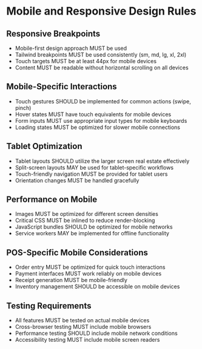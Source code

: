 # Mobile and Responsive Design Rules

## Responsive Breakpoints
- Mobile-first design approach MUST be used
- Tailwind breakpoints MUST be used consistently (sm, md, lg, xl, 2xl)
- Touch targets MUST be at least 44px for mobile devices
- Content MUST be readable without horizontal scrolling on all devices

## Mobile-Specific Interactions
- Touch gestures SHOULD be implemented for common actions (swipe, pinch)
- Hover states MUST have touch equivalents for mobile devices
- Form inputs MUST use appropriate input types for mobile keyboards
- Loading states MUST be optimized for slower mobile connections

## Tablet Optimization
- Tablet layouts SHOULD utilize the larger screen real estate effectively
- Split-screen layouts MAY be used for tablet-specific workflows
- Touch-friendly navigation MUST be provided for tablet users
- Orientation changes MUST be handled gracefully

## Performance on Mobile
- Images MUST be optimized for different screen densities
- Critical CSS MUST be inlined to reduce render-blocking
- JavaScript bundles SHOULD be optimized for mobile networks
- Service workers MAY be implemented for offline functionality

## POS-Specific Mobile Considerations
- Order entry MUST be optimized for quick touch interactions
- Payment interfaces MUST work reliably on mobile devices
- Receipt generation MUST be mobile-friendly
- Inventory management SHOULD be accessible on mobile devices

## Testing Requirements
- All features MUST be tested on actual mobile devices
- Cross-browser testing MUST include mobile browsers
- Performance testing SHOULD include mobile network conditions
- Accessibility testing MUST include mobile screen readers

